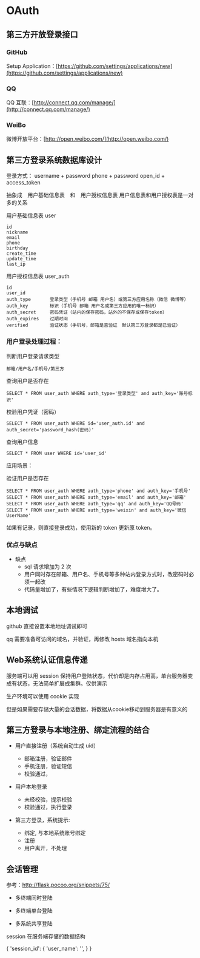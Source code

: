 # OAuth

## 第三方开放登录接口

### GitHub

Setup Application：[https://github.com/settings/applications/new](https://github.com/settings/applications/new)


### QQ

QQ 互联：[http://connect.qq.com/manage/](http://connect.qq.com/manage/)


### WeiBo

微博开放平台：[http://open.weibo.com/](http://open.weibo.com/)


## 第三方登录系统数据库设计

登录方式：
username + password
phone + password
open_id + access_token


抽象成　用户基础信息表　和　用户授权信息表
用户信息表和用户授权表是一对多的关系

用户基础信息表 user
```
id
nickname
email
phone
birthday
create_time
update_time
last_ip
```
用户授权信息表 user_auth
```
id
user_id
auth_type       登录类型（手机号 邮箱 用户名）或第三方应用名称（微信 微博等）
auth_key        标识（手机号 邮箱 用户名或第三方应用的唯一标识）
auth_secret     密码凭证（站内的保存密码，站外的不保存或保存token）
auth_expires    过期时间
verified        验证状态（手机号，邮箱是否验证　默认第三方登录都是已验证）
```

### 用户登录处理过程：

判断用户登录请求类型
```
邮箱/用户名/手机号/第三方
```

查询用户是否存在
```
SELECT * FROM user_auth WHERE auth_type='登录类型' and auth_key='账号标识'
```

校验用户凭证（密码）
```
SELECT * FROM user_auth WHERE id='user_auth.id' and auth_secret='password_hash(密码)'
```

查询用户信息
```
SELECT * FROM user WHERE id='user_id'
```


应用场景：

验证用户是否存在
```
SELECT * FROM user_auth WHERE auth_type='phone' and auth_key='手机号'
SELECT * FROM user_auth WHERE auth_type='email' and auth_key='邮箱'
SELECT * FROM user_auth WHERE auth_type='qq' and auth_key='QQ号码'
SELECT * FROM user_auth WHERE auth_type='weixin' and auth_key='微信UserName'
```
如果有记录，则直接登录成功，使用新的 token 更新原 token。


### 优点与缺点

- 缺点
    - sql 请求增加为 2 次
    - 用户同时存在邮箱、用户名、手机号等多种站内登录方式时，改密码时必须一起改
    - 代码量增加了，有些情况下逻辑判断增加了，难度增大了。

## 本地调试

github 直接设置本地地址调试即可

qq 需要准备可访问的域名，并验证，再修改 hosts 域名指向本机


## Web系统认证信息传递

服务端可以用 session 保持用户登陆状态，代价却是内存占用高，单台服务器变成有状态，无法简单扩展成集群。仅供演示

生产环境可以使用 cookie 实现

但是如果需要存储大量的会话数据，将数据从cookie移动到服务器是有意义的


## 第三方登录与本地注册、绑定流程的结合

- 用户直接注册（系统自动生成 uid）
    - 邮箱注册，验证邮件
    - 手机注册，验证短信
    - 校验通过，

- 用户本地登录
    - 未经校验，提示校验
    - 校验通过，执行登录

- 第三方登录，系统提示:
    - 绑定, 与本地系统账号绑定
    - 注册
    - 用户离开，不处理


## 会话管理

参考：http://flask.pocoo.org/snippets/75/

- 多终端同时登陆

- 多终端单台登陆

- 多系统共享登陆

session 在服务端存储的数据结构

{
    'session_id': {
        'user_name': '',
    }
}